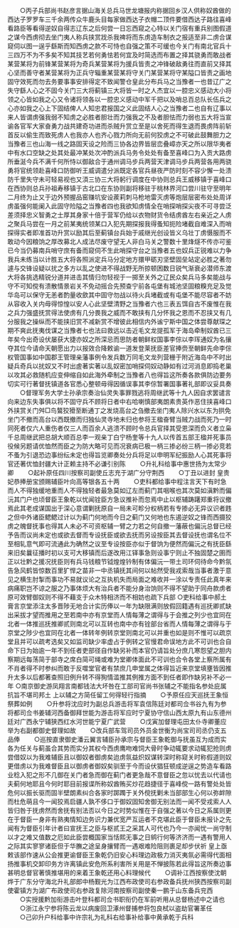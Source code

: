 <!-- { "loadSidebar": true } -->
　　○丙子兵部尚书赵彦言据山海关总兵马世龙塘报内称据回乡汉人供称奴酋做的西达子罗罗车三千余两传众牛鹿头目每家做西达子衣帽二顶件要借西达子路往喜峰看路臣等看得逆奴自得志辽东之后何尝一日忘西窥之心特以关门宿有重兵别图假道之谋今西虏彻去坐门夷人称兵挟赏戕杀我禆将而东虏造车制衣之报适至非二虏合谋窥伺以图一逞乎繇斯而知西虏之款不可恃也自强之策不可缓也今关门有南北官兵十三四万不为不多矣不知其技艺若何勇怯若何宜及时简选而布置之择其骁勇而敢战者某营某将为前锋某营某将为奇兵某营某将为援兵皆责之冲锋破敌勇往而直前又择其心坚而善守者某营某将为正兵守辎重某营某将守关门某营某将守某隘口皆责之画地固守效死而勿去务要事事安排得定不致闻警仓皇此分布兵马之当豫者一也昔辽广之失守繇人心之不固今关门三大将蓟镇三大将皆一时之人杰宜以一腔忠义感动大小将领之心皆如我之心又令诸将领各以一腔忠义感动中军千把以及哨总百总队长伍兵之心亦如我之心上下固结俾人人知忠君报国之义此固结人心之当豫者二也自有辽事以来人皆谓虏强我弱不知虏之必胜者胆壮而力强我之不及者胆怯而力弱也五大将当宣谕各官军大家奋勇力战共建奇功进而杀贼升赏立至是以舍死而得生退而畏虏阵前斩首反以偷生而致死虏人也我亦人也齐心戮力所向无前何狡虏之不可破此鼓舞胆力之当豫者三也山海一线之路固天设之险而三协各边界皆层峦叠嶂亦天之所以限华夷者中有水口空缺之处其处最冲某处次冲酌派兵马务令处处有备至喜峰口为入贡大路虏所垂涎今兵不满千何所恃以御敌合于通州调马步兵两营天津调马步兵两营各用两骁勇将官统领赴喜峰口防御听王威调遣分派既定各官兵昼夜严防时刻不容少懈一处溃防千里失守未可轻易视也又湏三协三大将躬行调度在中协则总兵王威移镇于喜峰口在西协则总兵孙祖寿移镇于古北口在东协则副将移驻于桃林界河口尝川驻守至明年二月终为止又于边外预握品窑赚坑安设蒺莉刺马枪地雷灭虏等炮层层密布处处周详虏虽强何能阑入此固守险隘之当豫者四也我欲知虏情全在哨探哨探尖夜不可寻尝泛差须择忠义智勇之士厚其身家十倍于营军仍给以衣物财货令结虏酋左右亲近之人虏之聚兵马尝在一月之前某夷统领某口入犯先期探报我得蚤知扼险堵截自难深入而哨探得实者即准首功升赏以励其后至蓟镇台兵始于戚继光创设皆义乌壮丁虏慑服而不敢动今因粮饷之厚改募北人成法尽废守望无人非白马关之警数十里烽燧不传亦可鉴已今当仍募南兵哨守庶有备而窥伺不生此哨探守台之当豫者五也奴兵正锐难以力争我兵未练当以计胜五大将各照派定兵马分定地方擐甲砺刃坚壁固垒站定必胜之著勿遽与交锋设疑以扰之多方以乱之使进不得战野无所掠顿困数日锐气渐衰必潜师东渡大将各挑选精锐分道并进击其情归勿轻视于一掷至关外之辽民众矣兵马多矣能战与守不可知傥有溃散情景岩关不免动摇合先预查宁前各屯堡有城池坚固粮糗充足及觉华岛可以保守无恙者酌量收歛其中固守勿战以待火兵堵截或有屯堡不能尽容者不妨从容收入关内毋得惊惶以安人心此坚壁清野之当豫者六也三表五饵自古不废惟在我之兵力强盛抚赏得法使虏有几分畏我之威而不敢挟有几分怀我之恩而不忍挟又有几分服我之操纵而不能挟旧赏不减新赏不增彼此相信内外谧宁斯中国之体尝尊献琛之期不爽此抚夷伐谋之当豫者七也法曰救远以击近毛文龙提孤军于海岛牵制奴酋已三年矣今出奇设伏屡获大捷亦奴之所深忌而思防者朝鲜权国事李倧以李珲通奴为名攘夺其位今请命天朝愿出力以报效合降敕谕一道发登莱抚臣差官捧赍至朝鲜先命李倧权管国事如中国郡王管理亲藩事例令发兵数万同毛文龙列营栅于附近海岛中不时出疑兵奇兵以扰奴又不时出虗著实著以乱奴密加哨探伺奴动静如有过河消息即捣老巢以攻其必救随机应变伸缩自如此海外牵制之当豫者八也得旨这所奏各款俱防边要务切实可行著督抚镇道各官悉心整顿毋得因循误事其李倧暂署国事著礼部即议妥具奏
　　○督理军务大学士孙承宗奏治仙灵失事罪戮逃将周继武等十九人因自求罢谴言向来边东失事俱以将不固守兵不顾将日者中右哈喇慎部夷朗素贵英作恶住挟喜峰口外挟赏关门舛□鸟鷔狡猾至断通丁之发烧高台之刍撤去坐门夷人除兴水以东为拱免坐门不撤而高台以西既撤而归独仙灵寺地未归也参将王楹奋臂当贼力战而死乃一时同死者仅六人重伤者仅三人而百余人逃溃不顾时令总兵官择其受恩深而负义者立枭千总周继武把总胡大顺百总李一观亲丁白宁杨奎等十九人以传首五部王楹并死事员役候另题请优恤然而臣之为防大略可见而况衰病已极一柄三掺必纷三柄一掺必竞若不蚤为引退恐边事纷纭未定也得旨览卿奏处分兵将足以申明军纪振励人心其死事将官还著优恤封疆大计正赖主持不必谦引别陈
　　○升礼科给事中惠世扬为太常少卿
　　○起补原任四川按察司副使丘志充于湖广分守荆西
　　○丁丑以进封  皇贵妃恭捧册宝颁赐辅臣叶向高等银各五十两
　　○吏科都给事中程注言天下有时急而人不得独缓地重而人不得独轻者最急莫如辽左而蓟门其咽喉也其次莫如滇黔而偏沅其门户也顷督臣王象乾以忧闻铨臣方急议推补而忽焉中止以枢辅踌躇郑重将议撤焉此其老成谋国出于深心意谓剿抚原自一局未可畛分权柄若有专掺必无异议识者韪之但中外诸臣鳃鳃过计以为蓟门何地而今日之蓟门又何地也东遏逆奴之锋而西摄狡虏之魄督抚事也得其人未必不可资枢辅一臂之力若之何自撤一藩蔽也偏沅总督已经予告而议尚未定也或欲去督而专设抚臣或欲去抚而另设按臣其去督设抚也谓名位不至相轧意气即可流通此为确然之议至专设按臣亦似于督饷为便然而偏沅之有抚臣繇来旧矣曩征播时初以支可大移镇而后遂改用江铎事急则设事宁则止不独固楚之圉而正以壮黔之援况抚臣则有兵马钱粮节钺煌煌钤制有体偏沅一带土司环伺待命今黔氛告急风鹤皆惊数百里犷悍之苗非一中丞镇抚其间何以帖然受我戎索哉当事者激于意见之横生肘掣而事功不易就议论之互执机失而局面之难收并一涂以专责任此真年来病痛职岂不谅之服之乃事体烦大有治兵者不能分身治饷则不得不望助于同舟款虏者原可效臂御奴则不得不藉支于众木特相济而不相妨也疏下兵部
○吏科给事中郝土膏言京堂添注太多晋陟无地合计实历俸以一年为缺限满则放假回籍遇有巡抚卿贰缺出采拔才望而推用之至若南中亦有京堂而人情每薄之谓得与于会推之列少也宜同在北者一体推巡抚推卿贰则南北可以互转也南中亦有铨部台省而人情每薄之谓得与于京堂之陟少也宜同在北者一体转年例转京堂则南北可以并重也如是则不惟可以疏京堂且并可以疏考选矣又如监司缺少率虚占于例转之官慢君命误地方此不可训也合自命下日为始逾一年不到任者吏部径自作缺另补而本官仍请旨处分庶几寒怨望之胆内察期远每荡简于部寺之席白简可绳或难为堂卿体面此不可训也合令各堂上察所属有不肖者得不时参纠而敢于反噬堂官者有禁庶几申堂属之体得旨近来京堂填壅皆因推升太多以后都著查照旧例升转不得狥情滥推其例推方面不到任者即作缺另补不必一年
○南京御史游凤翔言南都钱法大坏咎在工部司官尚书张辅之不能指名参处庇属抗旨不堪司邦土  上以辅之方简任留工何得轻行指摘
　　○予原任应天巡抚王象恒祭葬如例
　　○升参将沈应时为副总兵游击将军袁信陈廷对都司佥书谷九有为参将都司佥书姜辅河西备御拜世能为游击将军应时宁夏协守信山西太原九有山东德州廷对广西永宁辅狭西红水河世能宁夏广武营
　　○戊寅加督理屯田太仆寺卿董应举为右副都御史督理如故
　　○改兵部车驾司员外员金世衡为尚宝司司丞仍支五品俸
　　○巡按直隶御史潘云翼言辅臣孙承宗与督臣王象乾御与抚虽互为成而实各为任关与蓟虽合其势而实分其权今西虏鹰吻难饲大骨时争动辄要求动辄犯抢则虏尝借奴以为我难辅臣且以御奴者御虏矣迨虏氛益炽奴谋转深时称窥关时称假道则奴更借虏以为我难督臣且以御虏者御奴矣驯至于今而设伏猖狂顿成逆逞之势造车看路业稔入犯之形不几御在关门者急而御在蓟门者更急哉不意督臣之忽以忧去以代请也夫蓟何地耶且今何时耶目前报谍所称奴酋贿买炒花趋捷径于喜峰傥一路有警处处皆危何以振长驱而固半壁朗素纠合各家时踯躅于关外傥抚剿未当部部生心何以弥衅隙而杜危萌且今一闻狡焉启疆人孰不侈口于御奴固知舍御无别法而一闻不受戎索人人皆归咎于抚虏然而舍抚有别法否以今日之时势似惟在于自强之著以今日之系属则更在于督臣一身非有熟夷情知边务识力兼优宽严互运者不克堪此臣于督臣未报讣之先闻有为督臣引年计者曰宣抚王之臣与枢贰王之采其人可代也乃今一亦闻忧一尚守制以才之难又值数之厄如此臣尝概国家当恬熙无事之日鹓行何等济济而一遇有警用人之际其实寥寥诸臣但于华膴之途呈身攘臂而一遇艰难险阻则裹足却步伏祈  皇上亟敕该部作速从公会推更谕督臣王象乾仍旧安心料理边政极力消灭夷氛必需得代面相扬推事机交卸印务方许离镇此安危所系利害所关用是不惮披陈若此得旨这所奏边事甚明总督官著慎推堪用的来着王象乾还用心料理候代
　　○调补江西按察使沈朝烨于广东分守海北升礼部郎中杨觐光为江西布政使司右参政备兵抚州狭西按察司副使霍镇方为湖广布政使司右参政复除河南按察司副使秦一鹏于山东备兵兖西
　　○实授援黔加衔游击叶登科都司佥书职衔仍在军前听用从总督杨述中之请也
　　○浙江永宁参将陈云龙以病废回卫涿州督捕参将包良栻以盗劫官署革任
　　○己卯升户科给事中许宗礼为礼科右给事补给事中黄承乾于兵科
